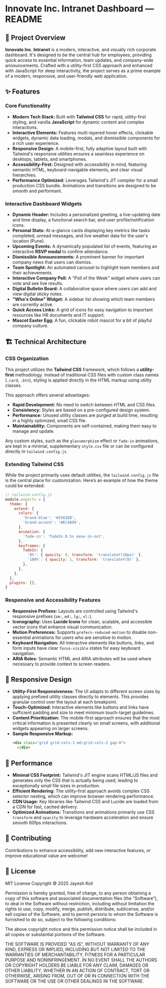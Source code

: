 
# Innovate Inc. Intranet Dashboard — README

## 🎯 Project Overview

**Innovate Inc. Intranet** is a modern, interactive, and visually rich corporate dashboard. It's designed to be the central hub for employees, providing quick access to essential information, team updates, and company-wide announcements. Crafted with a utility-first CSS approach and enhanced with JavaScript for deep interactivity, the project serves as a prime example of a modern, responsive, and user-friendly web application.

## ✨ Features

### Core Functionality

  * **Modern Tech Stack:** Built with **Tailwind CSS** for rapid, utility-first styling, and vanilla **JavaScript** for dynamic content and complex interactions.
  * **Interactive Elements:** Features multi-layered hover effects, clickable widgets, dynamic data loading, modals, and dismissible components for a rich user experience.
  * **Responsive Design:** A mobile-first, fully adaptive layout built with Tailwind's responsive utilities ensures a seamless experience on desktops, tablets, and smartphones.
  * **Accessibility-First:** Designed with accessibility in mind, featuring semantic HTML, keyboard-navigable elements, and clear visual hierarchies.
  * **Performance Optimized:** Leverages Tailwind's JIT compiler for a small production CSS bundle. Animations and transitions are designed to be smooth and performant.

### Interactive Dashboard Widgets

  * **Dynamic Header:** Includes a personalized greeting, a live-updating date and time display, a functional search bar, and user profile/notification icons.
  * **Personal Stats:** At-a-glance cards displaying key metrics like tasks completed, unread messages, and live weather data for the user's location (Pune).
  * **Upcoming Events:** A dynamically populated list of events, featuring an interactive **RSVP modal** to confirm attendance.
  * **Dismissible Announcements:** A prominent banner for important company news that users can dismiss.
  * **Team Spotlight:** An automated carousel to highlight team members and their achievements.
  * **Interactive Company Poll:** A "Poll of the Week" widget where users can vote and see live results.
  * **Digital Bulletin Board:** A collaborative space where users can add and view digital sticky notes.
  * **"Who's Online" Widget:** A sidebar list showing which team members are currently active.
  * **Quick Access Links:** A grid of icons for easy navigation to important resources like HR documents and IT support.
  * **Mascot Easter Egg:** A fun, clickable robot mascot for a bit of playful company culture.

## 🏗️ Technical Architecture

### CSS Organization

This project utilizes the **Tailwind CSS** framework, which follows a **utility-first** methodology. Instead of traditional CSS files with custom class names (`.card`, `.btn`), styling is applied directly in the HTML markup using utility classes.

This approach offers several advantages:

  * **Rapid Development:** No need to switch between HTML and CSS files.
  * **Consistency:** Styles are based on a pre-configured design system.
  * **Performance:** Unused utility classes are purged at build time, resulting in a highly optimized, small CSS file.
  * **Maintainability:** Components are self-contained, making them easy to manage and update.

Any custom styles, such as the `glassmorphism` effect or `fade-in` animations, are kept in a minimal, supplementary `style.css` file or can be configured directly in `tailwind.config.js`.

### Extending Tailwind CSS

While the project primarily uses default utilities, the `tailwind.config.js` file is the central place for customization. Here’s an example of how the theme could be extended:

```javascript
// tailwind.config.js
module.exports = {
  theme: {
    extend: {
      colors: {
        'brand-blue': '#2563EB',
        'brand-accent': '#EC4899',
      },
      animation: {
        'fade-in': 'fadeIn 0.5s ease-in-out',
      },
      keyframes: {
        fadeIn: {
          '0%': { opacity: 0, transform: 'translateY(10px)' },
          '100%': { opacity: 1, transform: 'translateY(0)' },
        },
      },
    },
  },
  plugins: [],
}
```

### Responsive and Accessibility Features

  * **Responsive Prefixes:** Layouts are controlled using Tailwind's responsive prefixes (`sm:`, `md:`, `lg:`, `xl:`).
  * **Iconography:** Uses **Lucide Icons** for clean, scalable, and accessible vector icons that enhance visual communication.
  * **Motion Preferences:** Supports `prefers-reduced-motion` to disable non-essential animations for users who are sensitive to motion.
  * **Keyboard Navigation:** All interactive elements like buttons, links, and form inputs have clear `focus-visible` states for easy keyboard navigation.
  * **ARIA Roles:** Semantic HTML and ARIA attributes will be used where necessary to provide context to screen readers.

## 📱 Responsive Design

  * **Utility-First Responsiveness:** The UI adapts to different screen sizes by applying prefixed utility classes directly to elements. This provides granular control over the layout at each breakpoint.
  * **Touch-Optimized:** Interactive elements like buttons and links have sufficient padding and size to meet minimum touch-target guidelines.
  * **Content Prioritization:** The mobile-first approach ensures that the most critical information is presented clearly on small screens, with additional widgets appearing on larger screens.
  * **Sample Responsive Markup:**
    ```html
    <div class="grid grid-cols-1 md:grid-cols-2 gap-6">
      </div>
    ```

## 🚀 Performance

  * **Minimal CSS Footprint:** Tailwind's JIT engine scans HTML/JS files and generates only the CSS that is actually being used, leading to exceptionally small file sizes in production.
  * **Efficient Rendering:** The utility-first approach avoids complex CSS selector nesting, which can improve browser rendering performance.
  * **CDN Usage:** Key libraries like Tailwind CSS and Lucide are loaded from a CDN for fast, cached delivery.
  * **Optimized Animations:** Transitions and animations primarily use CSS `transform` and `opacity` to leverage hardware acceleration and ensure smooth 60fps interactions.

## 🤝 Contributing

Contributions to enhance accessibility, add new interactive features, or improve educational value are welcome\!

## 📄 License

MIT License
Copyright © 2025 Jayesh Koli

Permission is hereby granted, free of charge, to any person obtaining a copy of this software and associated documentation files (the “Software”), to deal in the Software without restriction, including without limitation the rights to use, copy, modify, merge, publish, distribute, sublicense, and/or sell copies of the Software, and to permit persons to whom the Software is furnished to do so, subject to the following conditions:

The above copyright notice and this permission notice shall be included in all copies or substantial portions of the Software.

THE SOFTWARE IS PROVIDED "AS IS", WITHOUT WARRANTY OF ANY KIND, EXPRESS OR IMPLIED, INCLUDING BUT NOT LIMITED TO THE WARRANTIES OF MERCHANTABILITY, FITNESS FOR A PARTICULAR PURPOSE AND NONINFRINGEMENT. IN NO EVENT SHALL THE AUTHORS OR COPYRIGHT HOLDERS BE LIABLE FOR ANY CLAIM, DAMAGES OR OTHER LIABILITY, WHETHER IN AN ACTION OF CONTRACT, TORT OR OTHERWISE, ARISING FROM, OUT OF OR IN CONNECTION WITH THE SOFTWARE OR THE USE OR OTHER DEALINGS IN THE SOFTWARE.
